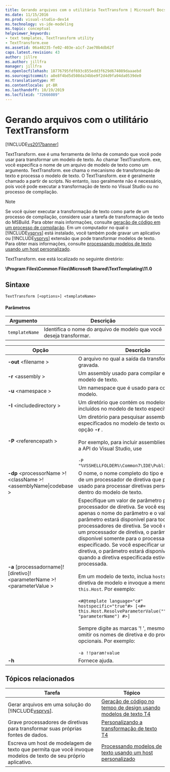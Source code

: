 ```yaml
---
title: Gerando arquivos com o utilitário TextTransform | Microsoft Docs
ms.date: 11/15/2016
ms.prod: visual-studio-dev14
ms.technology: vs-ide-modeling
ms.topic: conceptual
helpviewer_keywords:
- text templates, TextTransform utility
- TextTransform.exe
ms.assetid: 06a48235-fe02-403e-a1cf-2ae70b4db62f
caps.latest.revision: 43
author: jillre
ms.author: jillfra
manager: jillfra
ms.openlocfilehash: 18776795fdf693c855edd3f629d674089daaaebd
ms.sourcegitcommit: a8e8f4bd5d508da34bbe9f2d4d9fa94da0539de0
ms.translationtype: MT
ms.contentlocale: pt-BR
ms.lasthandoff: 10/19/2019
ms.locfileid: "72666089"
---
```

# <a name="generating-files-with-the-texttransform-utility"></a>Gerando arquivos com o utilitário TextTransform
[!INCLUDE[vs2017banner](../includes/vs2017banner.md)]

TextTransform. exe é uma ferramenta de linha de comando que você pode usar para transformar um modelo de texto. Ao chamar TextTransform. exe, você especifica o nome de um arquivo de modelo de texto como um argumento. TextTransform. exe chama o mecanismo de transformação de texto e processa o modelo de texto. O TextTransform. exe é geralmente chamado a partir de scripts. No entanto, isso geralmente não é necessário, pois você pode executar a transformação de texto no Visual Studio ou no processo de compilação.

> [!NOTE]
> Se você quiser executar a transformação de texto como parte de um processo de compilação, considere usar a tarefa de transformação de texto do MSBuild. Para obter mais informações, consulte [geração de código em um processo de compilação](../modeling/code-generation-in-a-build-process.md). Em um computador no qual o [!INCLUDE[vsprvs](../includes/vsprvs-md.md)] está instalado, você também pode gravar um aplicativo ou [!INCLUDE[vsprvs](../includes/vsprvs-md.md)] extensão que pode transformar modelos de texto. Para obter mais informações, consulte [processando modelos de texto usando um host personalizado](../modeling/processing-text-templates-by-using-a-custom-host.md).

 TextTransform. exe está localizado no seguinte diretório:

 **\Program Files\Common Files\Microsoft Shared\TextTemplating\11.0**

## <a name="syntax"></a>Sintaxe

```
TextTransform [<options>] <templateName>
```

#### <a name="parameters"></a>Parâmetros

|**Argumento**|**Descrição**|
|------------------|---------------------|
|`templateName`|Identifica o nome do arquivo de modelo que você deseja transformar.|

|**Opção**|**Descrição**|
|----------------|---------------------|
|**-out** \<filename >|O arquivo no qual a saída da transformação é gravada.|
|**-r** \<assembly >|Um assembly usado para compilar e executar o modelo de texto.|
|**-u** \<namespace >|Um namespace que é usado para compilar o modelo.|
|**-I** \<includedirectory >|Um diretório que contém os modelos de texto incluídos no modelo de texto especificado.|
|**-P** \<referencepath >|Um diretório para pesquisar assemblies especificados no modelo de texto ou para usar a opção **-r** .<br /><br /> Por exemplo, para incluir assemblies usados para a API do Visual Studio, use<br /><br /> `-P "%VSSHELLFOLDER%\Common7\IDE\PublicAssemblies"`|
|**-dp** \<processorName >! \<className >! \<assemblyName&#124;codebase >|O nome, o nome completo do tipo e o assembly de um processador de diretiva que pode ser usado para processar diretivas personalizadas dentro do modelo de texto.|
|**-a** [processadorname]! [diretivo]! \<parameterName >! \<parameterValue >|Especifique um valor de parâmetro para um processador de diretiva. Se você especificar apenas o nome do parâmetro e o valor, o parâmetro estará disponível para todos os processadores de diretiva. Se você especificar um processador de diretiva, o parâmetro estará disponível somente para o processador especificado. Se você especificar um nome de diretiva, o parâmetro estará disponível somente quando a diretiva especificada estiver sendo processada.<br /><br />  Em um modelo de texto, inclua `hostspecific` na diretiva de modelo e invoque a mensagem em `this.Host`. Por exemplo:<br /><br /> `<#@template language="c#" hostspecific="true"#> [<#= this.Host.ResolveParameterValue("", "", "parameterName") #>]`<br /><br /> Sempre digite as marcas '! ', mesmo se você omitir os nomes de diretiva e do processador opcionais. Por exemplo:<br /><br /> `-a !!param!value`|
|**-h**|Fornece ajuda.|

## <a name="related-topics"></a>Tópicos relacionados

|Tarefa|Tópico|
|----------|-----------|
|Gerar arquivos em uma solução do [!INCLUDE[vsprvs](../includes/vsprvs-md.md)].|[Geração de código no tempo de design usando modelos de texto T4](../modeling/design-time-code-generation-by-using-t4-text-templates.md)|
|Grave processadores de diretivas para transformar suas próprias fontes de dados.|[Personalizando a transformação de texto T4](../modeling/customizing-t4-text-transformation.md)|
|Escreva um host de modelagem de texto que permita que você invoque modelos de texto de seu próprio aplicativo.|[Processando modelos de texto usando um host personalizado](../modeling/processing-text-templates-by-using-a-custom-host.md)|
